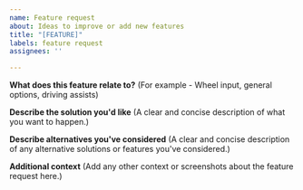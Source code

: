 ```yaml
---
name: Feature request
about: Ideas to improve or add new features
title: "[FEATURE]"
labels: feature request
assignees: ''

---
```


**What does this feature relate to?**
(For example - Wheel input, general options, driving assists)

**Describe the solution you'd like**
(A clear and concise description of what you want to happen.)

**Describe alternatives you've considered**
(A clear and concise description of any alternative solutions or features you've considered.)

**Additional context**
(Add any other context or screenshots about the feature request here.)
